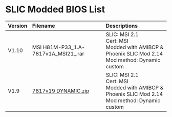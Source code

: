 # SLIC Modded BIOS List

| Version           | Filename        | Descriptions |
| :------------     | :-------        | :-------- |
| V1.10             | MSI H81M-P33_1.A-7817v1A_MSI21_.rar | SLIC: MSI 2.1<br> Cert: MSI<br> Modded with AMIBCP & Phoenix SLIC Mod 2.14<br> Mod method: Dynamic custom   | 
| V1.9              | [7817v19 DYNAMIC.zip](/7817v19%20DYNAMIC.zip) | SLIC: MSI 2.1<br> Cert: MSI<br> Modded with AMIBCP & Phoenix SLIC Mod 2.14<br>Mod method: Dynamic custom | 

